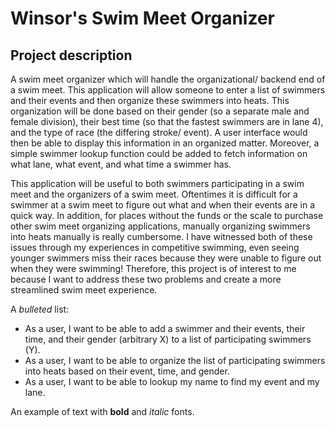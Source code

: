 # Winsor's Swim Meet Organizer 

## Project description

A swim meet organizer which will handle the organizational/ backend end of a swim meet. This application will allow someone to enter a list of swimmers and their events and then organize these swimmers into heats. This organization will be done based on their gender (so a separate male and female division), their best time (so that the fastest swimmers are in lane 4), and the type of race (the differing stroke/ event). A user interface would then be able to display this information in an organized matter. Moreover, a simple swimmer lookup function could be added to fetch information on what lane, what event, and what time a swimmer has. 

This application will be useful to both swimmers participating in a swim meet and the organizers of a swim meet. Oftentimes it is difficult for a swimmer at a swim meet to figure out what and when their events are in a quick way. In addition, for places without the funds or the scale to purchase other swim meet organizing applications, manually organizing swimmers into heats manually is really cumbersome. I have witnessed both of these issues through my experiences in competitive swimming, even seeing younger swimmers miss their races because they were unable to figure out when they were swimming! Therefore, this project is of interest to me because I want to address these two problems and create a more streamlined swim meet experience. 

A *bulleted* list:
- As a user, I want to be able to add a swimmer and their events, their time, and their gender (arbitrary X) to a list of participating swimmers (Y).
- As a user, I want to be able to organize the list of participating swimmers into heats based on their event, time, and gender.
- As a user, I want to be able to lookup my name to find my event and my lane. 

An example of text with **bold** and *italic* fonts.  